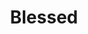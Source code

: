 ---
pid: LLP346
title: Blessed
location_transcription: 
zipcode: '19106'
outside_phl: 
neighborhood: Society Hill,Old City
age: '11'
age_range: 6-13
instagram: 
image_file_name: LLP_346.jpg
proposal_transcription: This is a cross to resemble god
topic: Religion
topic_summary: '0'
type: Sculpture Statue
keywords_other: cross, crucifix, christ, god, blessed
credit: 'Juli an Alacam # #'
image_labels: 
twitter: 
facebook: 
permalink: "/monuments/llp346/"
layout: item-page
---